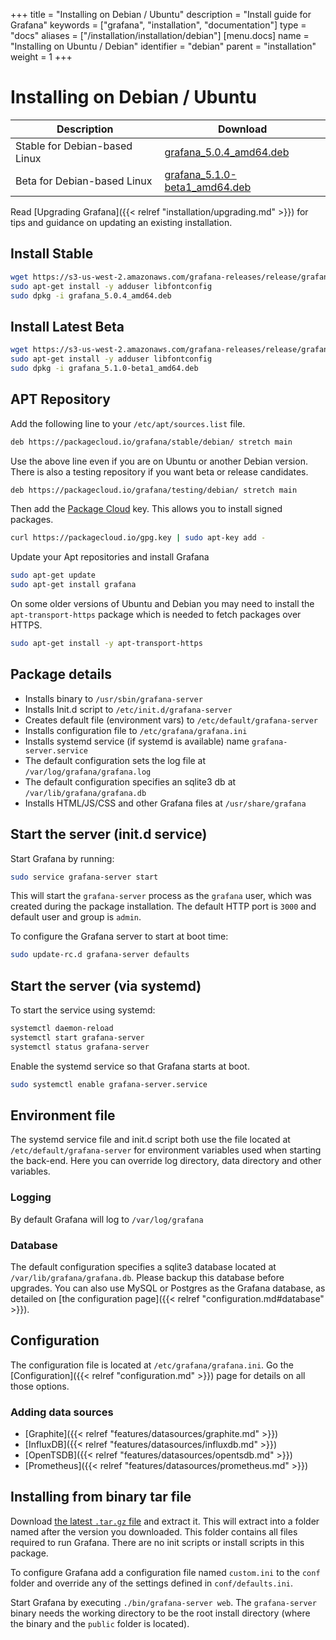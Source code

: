 +++
title = "Installing on Debian / Ubuntu"
description = "Install guide for Grafana"
keywords = ["grafana", "installation", "documentation"]
type = "docs"
aliases = ["/installation/installation/debian"]
[menu.docs]
name = "Installing on Ubuntu / Debian"
identifier = "debian"
parent = "installation"
weight = 1
+++

# Installing on Debian / Ubuntu

Description | Download
------------ | -------------
Stable for Debian-based Linux | [grafana_5.0.4_amd64.deb](https://s3-us-west-2.amazonaws.com/grafana-releases/release/grafana_5.0.4_amd64.deb)
Beta for Debian-based Linux | [grafana_5.1.0-beta1_amd64.deb](https://s3-us-west-2.amazonaws.com/grafana-releases/release/grafana_5.1.0-beta1_amd64.deb)

Read [Upgrading Grafana]({{< relref "installation/upgrading.md" >}}) for tips and guidance on updating an existing
installation.

## Install Stable


```bash
wget https://s3-us-west-2.amazonaws.com/grafana-releases/release/grafana_5.0.4_amd64.deb
sudo apt-get install -y adduser libfontconfig
sudo dpkg -i grafana_5.0.4_amd64.deb
```

## Install Latest Beta
```bash
wget https://s3-us-west-2.amazonaws.com/grafana-releases/release/grafana_5.1.0-beta1_amd64.deb
sudo apt-get install -y adduser libfontconfig
sudo dpkg -i grafana_5.1.0-beta1_amd64.deb
```

## APT Repository

Add the following line to your `/etc/apt/sources.list` file.

```bash
deb https://packagecloud.io/grafana/stable/debian/ stretch main
```

Use the above line even if you are on Ubuntu or another Debian version.
There is also a testing repository if you want beta or release
candidates.

```bash
deb https://packagecloud.io/grafana/testing/debian/ stretch main
```

Then add the [Package Cloud](https://packagecloud.io/grafana) key. This
allows you to install signed packages.

```bash
curl https://packagecloud.io/gpg.key | sudo apt-key add -
```

Update your Apt repositories and install Grafana

```bash
sudo apt-get update
sudo apt-get install grafana
```

On some older versions of Ubuntu and Debian you may need to install the
`apt-transport-https` package which is needed to fetch packages over
HTTPS.

```bash
sudo apt-get install -y apt-transport-https
```

## Package details

- Installs binary to `/usr/sbin/grafana-server`
- Installs Init.d script to `/etc/init.d/grafana-server`
- Creates default file (environment vars) to `/etc/default/grafana-server`
- Installs configuration file to `/etc/grafana/grafana.ini`
- Installs systemd service (if systemd is available) name `grafana-server.service`
- The default configuration sets the log file at `/var/log/grafana/grafana.log`
- The default configuration specifies an sqlite3 db at `/var/lib/grafana/grafana.db`
- Installs HTML/JS/CSS and other Grafana files at `/usr/share/grafana`

## Start the server (init.d service)

Start Grafana by running:

```bash
sudo service grafana-server start
```

This will start the `grafana-server` process as the `grafana` user,
which was created during the package installation. The default HTTP port
is `3000` and default user and group is `admin`.

To configure the Grafana server to start at boot time:

```bash
sudo update-rc.d grafana-server defaults
```

## Start the server (via systemd)

To start the service using systemd:

```bash
systemctl daemon-reload
systemctl start grafana-server
systemctl status grafana-server
```

Enable the systemd service so that Grafana starts at boot.

```bash
sudo systemctl enable grafana-server.service
```

## Environment file

The systemd service file and init.d script both use the file located at
`/etc/default/grafana-server` for environment variables used when
starting the back-end. Here you can override log directory, data
directory and other variables.

### Logging

By default Grafana will log to `/var/log/grafana`

### Database

The default configuration specifies a sqlite3 database located at
`/var/lib/grafana/grafana.db`. Please backup this database before
upgrades. You can also use MySQL or Postgres as the Grafana database, as detailed on [the configuration page]({{< relref "configuration.md#database" >}}).

## Configuration

The configuration file is located at `/etc/grafana/grafana.ini`.  Go the
[Configuration]({{< relref "configuration.md" >}}) page for details on all
those options.

### Adding data sources

- [Graphite]({{< relref "features/datasources/graphite.md" >}})
- [InfluxDB]({{< relref "features/datasources/influxdb.md" >}})
- [OpenTSDB]({{< relref "features/datasources/opentsdb.md" >}})
- [Prometheus]({{< relref "features/datasources/prometheus.md" >}})

## Installing from binary tar file

Download [the latest `.tar.gz` file](https://grafana.com/get) and
extract it.  This will extract into a folder named after the version you
downloaded. This folder contains all files required to run Grafana.  There are
no init scripts or install scripts in this package.

To configure Grafana add a configuration file named `custom.ini` to the
`conf` folder and override any of the settings defined in
`conf/defaults.ini`.

Start Grafana by executing `./bin/grafana-server web`. The `grafana-server`
binary needs the working directory to be the root install directory (where the
binary and the `public` folder is located).
